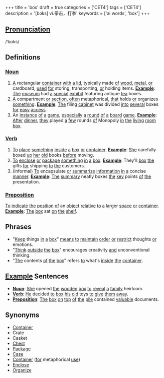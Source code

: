 +++
title = 'box'
draft = true
categories = ['CET4']
tags = ['CET4']
description = '[bɔks] vi.拳击，打拳'
keywords = ['ai words', 'box']
+++

## [Pronunciation](/en/post/pronunciation/)
/ˈbɒks/

## Definitions
### [Noun](/en/post/noun/)
1. [A](/en/post/a/) rectangular [container](/en/post/container/) [with](/en/post/with/) [a](/en/post/a/) [lid](/en/post/lid/), typically made [of](/en/post/of/) [wood](/en/post/wood/), [metal](/en/post/metal/), [or](/en/post/or/) cardboard, [used](/en/post/used/) [for](/en/post/for/) storing, transporting, [or](/en/post/or/) holding items. **[Example](/en/post/example/)**: [The](/en/post/the/) [museum](/en/post/museum/) had [a](/en/post/a/) [special](/en/post/special/) [exhibit](/en/post/exhibit/) featuring antique [tea](/en/post/tea/) boxes.
2. [A](/en/post/a/) compartment [or](/en/post/or/) [section](/en/post/section/), [often](/en/post/often/) metaphorical, [that](/en/post/that/) holds [or](/en/post/or/) organizes [something](/en/post/something/). **[Example](/en/post/example/)**: [The](/en/post/the/) filing [cabinet](/en/post/cabinet/) was divided [into](/en/post/into/) [several](/en/post/several/) boxes [for](/en/post/for/) [easy](/en/post/easy/) [access](/en/post/access/).
3. An [instance](/en/post/instance/) [of](/en/post/of/) [a](/en/post/a/) [game](/en/post/game/), [especially](/en/post/especially/) [a](/en/post/a/) [round](/en/post/round/) [of](/en/post/of/) [a](/en/post/a/) [board](/en/post/board/) [game](/en/post/game/). **[Example](/en/post/example/)**: [After](/en/post/after/) [dinner](/en/post/dinner/), [they](/en/post/they/) played [a](/en/post/a/) [few](/en/post/few/) rounds [of](/en/post/of/) Monopoly [in](/en/post/in/) [the](/en/post/the/) [living](/en/post/living/) [room](/en/post/room/) [box](/en/post/box/).

### [Verb](/en/post/verb/)
1. [To](/en/post/to/) [place](/en/post/place/) [something](/en/post/something/) [inside](/en/post/inside/) [a](/en/post/a/) [box](/en/post/box/) [or](/en/post/or/) [container](/en/post/container/). **[Example](/en/post/example/)**: [She](/en/post/she/) carefully boxed [up](/en/post/up/) [her](/en/post/her/) [old](/en/post/old/) books [before](/en/post/before/) moving.
2. [To](/en/post/to/) [enclose](/en/post/enclose/) [or](/en/post/or/) [package](/en/post/package/) [something](/en/post/something/) [in](/en/post/in/) [a](/en/post/a/) [box](/en/post/box/). **[Example](/en/post/example/)**: They'll [box](/en/post/box/) [the](/en/post/the/) gifts [for](/en/post/for/) shipping [to](/en/post/to/) [the](/en/post/the/) customers.
3. (informal) [To](/en/post/to/) encapsulate [or](/en/post/or/) [summarize](/en/post/summarize/) [information](/en/post/information/) [in](/en/post/in/) [a](/en/post/a/) concise [manner](/en/post/manner/). **[Example](/en/post/example/)**: [The](/en/post/the/) [summary](/en/post/summary/) neatly boxes [the](/en/post/the/) [key](/en/post/key/) points [of](/en/post/of/) [the](/en/post/the/) presentation.

### [Preposition](/en/post/preposition/)
[To](/en/post/to/) [indicate](/en/post/indicate/) [the](/en/post/the/) [position](/en/post/position/) [of](/en/post/of/) an [object](/en/post/object/) [relative](/en/post/relative/) [to](/en/post/to/) [a](/en/post/a/) larger [space](/en/post/space/) [or](/en/post/or/) [container](/en/post/container/). **[Example](/en/post/example/)**: [The](/en/post/the/) [box](/en/post/box/) sat [on](/en/post/on/) [the](/en/post/the/) [shelf](/en/post/shelf/).

## Phrases
- "[Keep](/en/post/keep/) things [in](/en/post/in/) [a](/en/post/a/) [box](/en/post/box/)" [means](/en/post/means/) [to](/en/post/to/) [maintain](/en/post/maintain/) [order](/en/post/order/) [or](/en/post/or/) [restrict](/en/post/restrict/) thoughts [or](/en/post/or/) emotions.
- "[Think](/en/post/think/) [outside](/en/post/outside/) [the](/en/post/the/) [box](/en/post/box/)" encourages creativity [and](/en/post/and/) unconventional thinking.
- "[The](/en/post/the/) contents [of](/en/post/of/) [the](/en/post/the/) [box](/en/post/box/)" refers [to](/en/post/to/) what's [inside](/en/post/inside/) [the](/en/post/the/) [container](/en/post/container/).

## [Example](/en/post/example/) Sentences
- **[Noun](/en/post/noun/)**: [She](/en/post/she/) opened [the](/en/post/the/) [wooden](/en/post/wooden/) [box](/en/post/box/) [to](/en/post/to/) [reveal](/en/post/reveal/) [a](/en/post/a/) [family](/en/post/family/) heirloom.
- **[Verb](/en/post/verb/)**: [He](/en/post/he/) decided [to](/en/post/to/) [box](/en/post/box/) [his](/en/post/his/) [old](/en/post/old/) toys [to](/en/post/to/) [give](/en/post/give/) [them](/en/post/them/) [away](/en/post/away/).
- **[Preposition](/en/post/preposition/)**: [The](/en/post/the/) [box](/en/post/box/) [on](/en/post/on/) [top](/en/post/top/) [of](/en/post/of/) [the](/en/post/the/) [pile](/en/post/pile/) contained [valuable](/en/post/valuable/) documents.

## Synonyms
- [Container](/en/post/container/)
- Crate
- Casket
- [Chest](/en/post/chest/)
- [Package](/en/post/package/)
- [Case](/en/post/case/)
- [Container](/en/post/container/) ([for](/en/post/for/) metaphorical [use](/en/post/use/))
- [Enclose](/en/post/enclose/)
- [Organize](/en/post/organize/)
